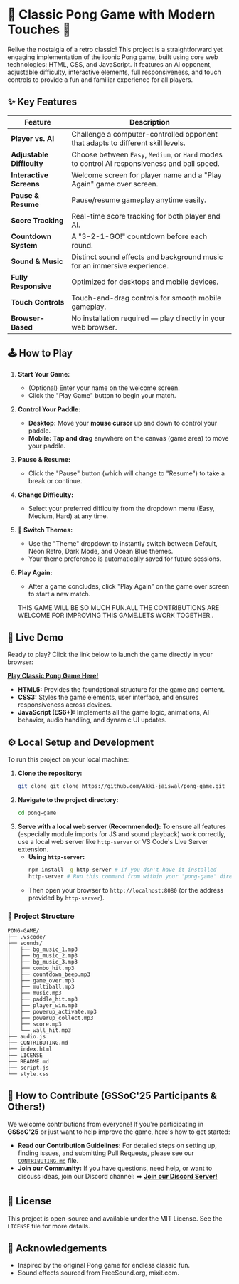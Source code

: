# 🎾 Classic Pong Game with Modern Touches 🚀

Relive the nostalgia of a retro classic! This project is a straightforward yet engaging implementation of the iconic Pong game, built using core web technologies: HTML, CSS, and JavaScript. It features an AI opponent, adjustable difficulty, interactive elements, full responsiveness, and touch controls to provide a fun and familiar experience for all players.

## ✨ Key Features


| Feature                             | Description                                                                                   |
|-------------------------------------|-----------------------------------------------------------------------------------------------|
| **Player vs. AI**                  | Challenge a computer-controlled opponent that adapts to different skill levels.              |
| **Adjustable Difficulty**          | Choose between `Easy`, `Medium`, or `Hard` modes to control AI responsiveness and ball speed.|
| **Interactive Screens**            | Welcome screen for player name and a "Play Again" game over screen.                         |
| **Pause & Resume**                 | Pause/resume gameplay anytime easily.                                                        |
| **Score Tracking**                 | Real-time score tracking for both player and AI.                                             |
| **Countdown System**               | A "3-2-1-GO!" countdown before each round.                                                    |
| **Sound & Music**                  | Distinct sound effects and background music for an immersive experience.                     |
| **Fully Responsive**               | Optimized for desktops and mobile devices.                                                    |
| **Touch Controls**                 | Touch-and-drag controls for smooth mobile gameplay.                                           |
| **Browser-Based**                  | No installation required — play directly in your web browser.                                |


## 🕹️ How to Play


1.  **Start Your Game:**
    - (Optional) Enter your name on the welcome screen.
    - Click the "Play Game" button to begin your match.
2.  **Control Your Paddle:**
    - **Desktop:** Move your **mouse cursor** up and down to control your paddle.
    - **Mobile:** **Tap and drag** anywhere on the canvas (game area) to move your paddle.
3.  **Pause & Resume:**
    - Click the "Pause" button (which will change to "Resume") to take a break or continue.
4.  **Change Difficulty:**
    - Select your preferred difficulty from the dropdown menu (Easy, Medium, Hard) at any time.
5.  **🎨 Switch Themes:**
    - Use the "Theme" dropdown to instantly switch between Default, Neon Retro, Dark Mode, and Ocean Blue themes.
    - Your theme preference is automatically saved for future sessions.
6.  **Play Again:**
    - After a game concludes, click "Play Again" on the game over screen to start a new match.

    THIS GAME WILL BE SO MUCH FUN.ALL THE CONTRIBUTIONS ARE WELCOME FOR IMPROVING THIS GAME.LETS WORK TOGETHER..

## 🚀 Live Demo

Ready to play? Click the link below to launch the game directly in your browser:

[**Play Classic Pong Game Here!**](https://Akki-jaiswal.github.io/pong-game/)


- **HTML5:** Provides the foundational structure for the game and content.
- **CSS3:** Styles the game elements, user interface, and ensures responsiveness across devices.
- **JavaScript (ES6+):** Implements all the game logic, animations, AI behavior, audio handling, and dynamic UI updates.


## ⚙️ Local Setup and Development

To run this project on your local machine:

1.  **Clone the repository:**
    ```bash
    git clone git clone https://github.com/Akki-jaiswal/pong-game.git

    ```
2.  **Navigate to the project directory:**
    ```bash
    cd pong-game
    ```
3.  **Serve with a local web server (Recommended):**
    To ensure all features (especially module imports for JS and sound playback) work correctly, use a local web server like `http-server` or VS Code's Live Server extension.
    - **Using `http-server`:**
      ```bash
      npm install -g http-server # If you don't have it installed
      http-server # Run this command from within your 'pong-game' directory
      ```
    - Then open your browser to `http://localhost:8080` (or the address provided by `http-server`).


  ### 📁 Project Structure
```
PONG-GAME/
├── .vscode/
├── sounds/
│   ├── bg_music_1.mp3
│   ├── bg_music_2.mp3
│   ├── bg_music_3.mp3
│   ├── combo_hit.mp3
│   ├── countdown_beep.mp3
│   ├── game_over.mp3
│   ├── multiball.mp3
│   ├── music.mp3
│   ├── paddle_hit.mp3
│   ├── player_win.mp3
│   ├── powerup_activate.mp3
│   ├── powerup_collect.mp3
│   ├── score.mp3
│   └── wall_hit.mp3
├── audio.js
├── CONTRIBUTING.md
├── index.html
├── LICENSE
├── README.md
├── script.js
└── style.css

```
## 🤝 How to Contribute (GSSoC'25 Participants & Others!)

We welcome contributions from everyone! If you're participating in **GSSoC'25** or just want to help improve the game, here's how to get started:

- **Read our Contribution Guidelines:** For detailed steps on setting up, finding issues, and submitting Pull Requests, please see our [`CONTRIBUTING.md`](CONTRIBUTING.md) file.
- **Join our Community:** If you have questions, need help, or want to discuss ideas, join our Discord channel:
  ➡️ **[Join our Discord Server!](https://discord.gg/4m6JuQ8S)**


## 📜 License

This project is open-source and available under the MIT License. See the `LICENSE` file for more details.

## 🙏 Acknowledgements

- Inspired by the original Pong game for endless classic fun.
- Sound effects sourced from FreeSound.org, mixit.com.

